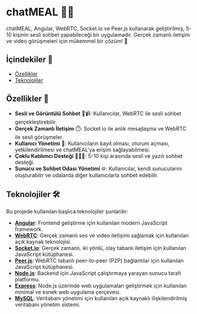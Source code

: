 # chatMEAL 💬🎥

chatMEAL, Angular, WebRTC, Socket.io ve Peer.js kullanarak geliştirilmiş, 5-10 kişinin sesli sohbet yapabileceği bir uygulamadır. Gerçek zamanlı iletişim ve video görüşmeleri için mükemmel bir çözüm! 🚀

## İçindekiler 📑

- [Özellikler](#özellikler)
- [Teknolojiler](#teknolojiler)

## Özellikler 🌟

- **Sesli ve Görüntülü Sohbet** 🎤📹: Kullanıcılar, WebRTC ile sesli sohbet gerçekleştirebilir.
- **Gerçek Zamanlı İletişim** ⏱️: Socket.io ile anlık mesajlaşma ve WebRTC ile sesli görüşmeler.
- **Kullanıcı Yönetimi** 👤: Kullanıcıların kayıt olması, oturum açması, yetkilendirilmesi ve chatMEAL'ya erişim sağlayabilmesi.
- **Çoklu Katılımcı Desteği** 🧑‍🤝‍🧑: 5-10 kişi arasında sesli ve yazılı sohbet desteği.
- **Sunucu ve Sohbet Odası Yönetimi** 🌐: Kullanıcılar, kendi sunucularını oluşturabilir ve odalarda diğer kullanıcılarla sohbet edebilir.

## Teknolojiler 🛠️

Bu projede kullanılan başlıca teknolojiler şunlardır:

- **[Angular](https://angular.io/)**: Frontend geliştirme için kullanılan modern JavaScript framework.
- **[WebRTC](https://webrtc.org/)**: Gerçek zamanlı ses ve video iletişimi sağlamak için kullanılan açık kaynak teknolojisi.
- **[Socket.io](https://socket.io/)**: Gerçek zamanlı, iki yönlü, olay tabanlı iletişim için kullanılan JavaScript kütüphanesi.
- **[Peer.js](https://peerjs.com/)**: WebRTC tabanlı peer-to-peer (P2P) bağlantılar için kullanılan JavaScript kütüphanesi.
- **[Node.js](https://nodejs.org/)**: Backend için JavaScript çalıştırmaya yarayan sunucu tarafı platformu.
- **[Express](https://expressjs.com/)**: Node.js üzerinde web uygulamaları geliştirmek için kullanılan minimal ve esnek web uygulama çerçevesi.
- **[MySQL](https://www.mysql.com/)**: Veritabanı yönetimi için kullanılan açık kaynaklı ilişkilendirilmiş veritabanı yönetim sistemi.

